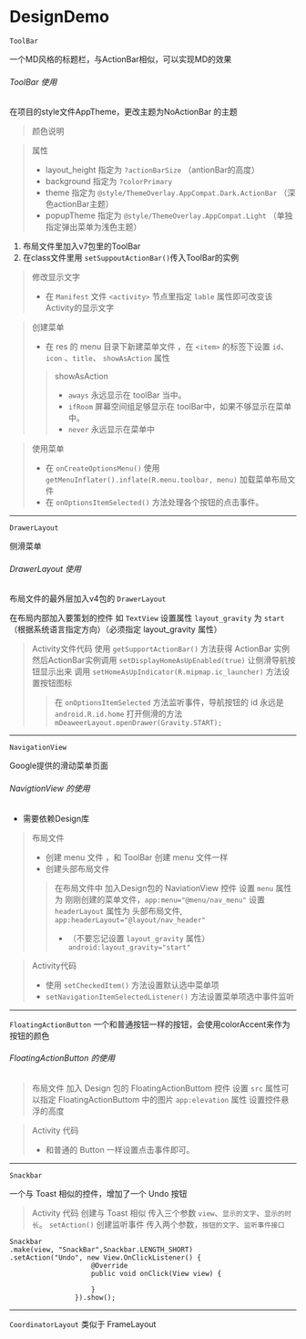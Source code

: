 # DesignDemo

`ToolBar`

一个MD风格的标题栏，与ActionBar相似，可以实现MD的效果
###### ToolBar 使用

在项目的style文件AppTheme，更改主题为NoActionBar 的主题
>颜色说明

>属性
>* layout_height 指定为 `?actionBarSize` （antionBar的高度）
>* background 指定为 `?colorPrimary`
>* theme 指定为 `@style/ThemeOverlay.AppCompat.Dark.ActionBar` （深色actionBar主题）
>* popupTheme 指定为 `@style/ThemeOverlay.AppCompat.Light` （单独指定弹出菜单为浅色主题）

1. 布局文件里加入v7包里的ToolBar
1. 在class文件里用 `setSuppoutActionBar()`传入ToolBar的实例
>修改显示文字
>* 在 `Manifest` 文件 `<activity>` 节点里指定 `lable` 属性即可改变该Activity的显示文字

>创建菜单
>* 在 res 的 menu 目录下新建菜单文件 ，在 `<item>` 的标签下设置 `id`、`icon` 、`title`、
`showAsAction` 属性
>>showAsAction
>>* `aways` 永远显示在 toolBar 当中。
>>* `ifRoom` 屏幕空间组足够显示在 toolBar中，如果不够显示在菜单中。
>>* `never` 永远显示在菜单中

>使用菜单
>* 在 `onCreateOptionsMenu()` 使用 `getMenuInflater().inflate(R.menu.toolbar, menu)`
加载菜单布局文件
>* 在 `onOptionsItemSelected()` 方法处理各个按钮的点击事件。

---
`DrawerLayout`

侧滑菜单
###### DrawerLayout 使用
布局文件的最外层加入v4包的 `DrawerLayout`

在布局内部加入要策划的控件 如 `TextView` 设置属性 `layout_gravity` 为
`start` （根据系统语言指定方向）（必须指定 layout_gravity 属性）
>Activity文件代码
使用 `getSupportActionBar()` 方法获得 ActionBar 实例
然后ActionBar实例调用 `setDisplayHomeAsUpEnabled(true)` 让侧滑导航按钮显示出来
调用 `setHomeAsUpIndicator(R.mipmap.ic_launcher)` 方法设置按钮图标
>>在 `onOptionsItemSelected` 方法监听事件，导航按钮的 id 永远是 `android.R.id.home`
   打开侧滑的方法 `mDeaweerLayout.openDrawer(Gravity.START);`
   ---
`NavigationView`

Google提供的滑动菜单页面
###### NavigtionView 的使用
* 需要依赖Design库
>布局文件
>* 创建 menu 文件 ，和 ToolBar 创建 menu 文件一样
>* 创建头部布局文件
>> 在布局文件中 加入Design包的 NaviationView 控件
>> 设置 `menu` 属性为 刚刚创建的菜单文件，`app:menu="@menu/nav_menu"`
>> 设置 `headerLayout` 属性为 头部布局文件, `app:headerLayout="@layout/nav_header"`
>> * （不要忘记设置 `layout_gravity` 属性）` android:layout_gravity="start"`

>Activity代码
>* 使用 `setCheckedItem()` 方法设置默认选中菜单项
>* `setNavigationItemSelectedListener()`  方法设置菜单项选中事件监听
---
`FloatingActionButton`
一个和普通按钮一样的按钮，会使用colorAccent来作为按钮的颜色
###### FloatingActionButton 的使用
>布局文件 
> 加入 Design 包的 FloatingActionButtom 控件
> 设置 `src` 属性可以指定 FloatingActionButtom 中的图片
> `app:elevation` 属性 设置控件悬浮的高度

>Activity 代码
>* 和普通的 Button 一样设置点击事件即可。
---
`Snackbar`

一个与 Toast 相似的控件，增加了一个 Undo 按钮
>Activity 代码
>创建与 Toast 相似 传入三个参数 `view`、`显示的文字`、`显示的时长`。
>`setAction()` 创建监听事件 传入两个参数，`按钮的文字`、`监听事件接口`

``` stylus 
Snackbar
.make(view, "SnackBar",Snackbar.LENGTH_SHORT)
.setAction("Undo", new View.OnClickListener() {
                    @Override
                    public void onClick(View view) {
                    
                    }
                }).show();
```

---
`CoordinatorLayout`
类似于 FrameLayout

